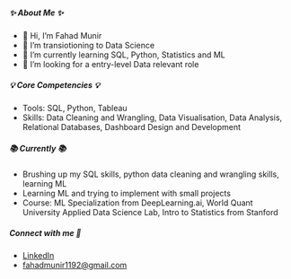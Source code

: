 ##### :sparkles: About Me :sparkles:
- 👋 Hi, I’m Fahad Munir
- 👀 I’m transiotioning to Data Science
- 🌱 I’m currently learning SQL, Python, Statistics and ML
- 💞️ I’m looking for a entry-level Data relevant role

##### :bulb: Core Competencies :bulb:

- Tools: SQL, Python, Tableau
- Skills: Data Cleaning and Wrangling, Data Visualisation, Data Analysis, Relational Databases, Dashboard Design and Development

##### :books: Currently :books:

- Brushing up my SQL skills, python data cleaning and wrangling skills, learning ML
- Learning ML and trying to implement with small projects
- Course: ML Specialization from DeepLearning.ai, World Quant University Applied Data Science Lab, Intro to Statistics from Stanford

##### Connect with me :handshake:
- [LinkedIn](https:https://www.linkedin.com/in/fahad-munir-2404865b/)
- fahadmunir1192@gmail.com

<!---
Fahad1192/Fahad1192 is a ✨ special ✨ repository because its `README.md` (this file) appears on your GitHub profile.
You can click the Preview link to take a look at your changes.
--->
